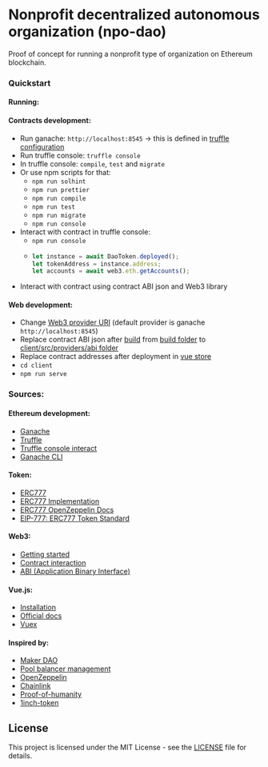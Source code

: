 # Nonprofit decentralized autonomous organization (npo-dao)

Proof of concept for running a nonprofit type of organization on Ethereum blockchain.

### Quickstart

#### Running:

#### Contracts development:

- Run ganache: `http://localhost:8545` -> this is defined in [truffle configuration](ethereum/truffle-config.js)
- Run truffle console: `truffle console`
- In truffle console: `compile`, `test` and `migrate`
- Or use npm scripts for that:
  - `npm run solhint`
  - `npm run prettier`
  - `npm run compile`
  - `npm run test`
  - `npm run migrate`
  - `npm run console`
- Interact with contract in truffle console:
  - `npm run console`
  - ```javascript
    let instance = await DaoToken.deployed();
    let tokenAddress = instance.address;
    let accounts = await web3.eth.getAccounts();
    ```
- Interact with contract using contract ABI json and Web3 library

#### Web development:

- Change [Web3 provider URI](client/src/providers/web3.js) (default provider is ganache `http://localhost:8545`)
- Replace contract ABI json after [build](#contract-development) from [build folder](ethereum/) to [client/src/providers/abi folder](client/src/providers/abi)
- Replace contract addresses after deployment in [vue store](client/src/store/index.js)
- `cd client`
- `npm run serve`

### Sources:

#### Ethereum development:

- [Ganache](https://www.trufflesuite.com/ganache)
- [Truffle](https://www.trufflesuite.com/docs/truffle/quickstart)
- [Truffle console interact](https://www.trufflesuite.com/docs/truffle/getting-started/interacting-with-your-contracts)
- [Ganache CLI](https://github.com/trufflesuite/ganache-cli)

#### Token:

- [ERC777](https://www.erc777.org/)
- [ERC777 Implementation](https://github.com/0xjac/ERC777)
- [ERC777 OpenZeppelin Docs](https://docs.openzeppelin.com/contracts/2.x/api/token/erc777#ERC777)
- [EIP-777: ERC777 Token Standard](https://eips.ethereum.org/EIPS/eip-777)

#### Web3:

- [Getting started](https://web3js.readthedocs.io/en/v1.2.1/getting-started.html)
- [Contract interaction](https://web3js.readthedocs.io/en/v1.2.1/web3-eth-contract.html)
- [ABI (Application Binary Interface)](https://web3js.readthedocs.io/en/v1.2.11/web3-eth-abi.html)

#### Vue.js:

- [Installation](https://cli.vuejs.org/guide/installation.html)
- [Official docs](https://vuejs.org/v2/guide/installation.html)
- [Vuex](https://vuex.vuejs.org/)

#### Inspired by:

- [Maker DAO](https://github.com/makerdao)
- [Pool balancer management](https://github.com/balancer-labs/pool-management-vue)
- [OpenZeppelin](https://github.com/OpenZeppelin/openzeppelin-contracts)
- [Chainlink](https://github.com/smartcontractkit/chainlink)
- [Proof-of-humanity](https://github.com/Proof-Of-Humanity)
- [1inch-token](https://github.com/ajsantander/1inch-token-distribution)

## License

This project is licensed under the MIT License - see the [LICENSE](LICENSE) file for details.
